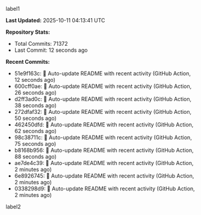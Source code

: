 
label1 
<!-- ACTIVITY_START -->
**Last Updated:** 2025-10-11 04:13:41 UTC

**Repository Stats:**
- Total Commits: 71372
- Last Commit: 12 seconds ago

**Recent Commits:**
- 51e9f163c: 🤖 Auto-update README with recent activity (GitHub Action, 12 seconds ago)
- 600cff0ae: 🤖 Auto-update README with recent activity (GitHub Action, 26 seconds ago)
- d2ff3ad0c: 🤖 Auto-update README with recent activity (GitHub Action, 38 seconds ago)
- 272dfaf32: 🤖 Auto-update README with recent activity (GitHub Action, 50 seconds ago)
- 462450dfd: 🤖 Auto-update README with recent activity (GitHub Action, 62 seconds ago)
- 98c38711c: 🤖 Auto-update README with recent activity (GitHub Action, 75 seconds ago)
- b8168b956: 🤖 Auto-update README with recent activity (GitHub Action, 88 seconds ago)
- ae7de4c39: 🤖 Auto-update README with recent activity (GitHub Action, 2 minutes ago)
- 6e8926745: 🤖 Auto-update README with recent activity (GitHub Action, 2 minutes ago)
- 0338298d9: 🤖 Auto-update README with recent activity (GitHub Action, 2 minutes ago)
<!-- ACTIVITY_END -->

label2
